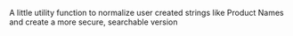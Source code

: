 A little utility function to normalize user created strings like Product Names and create a more secure, searchable version